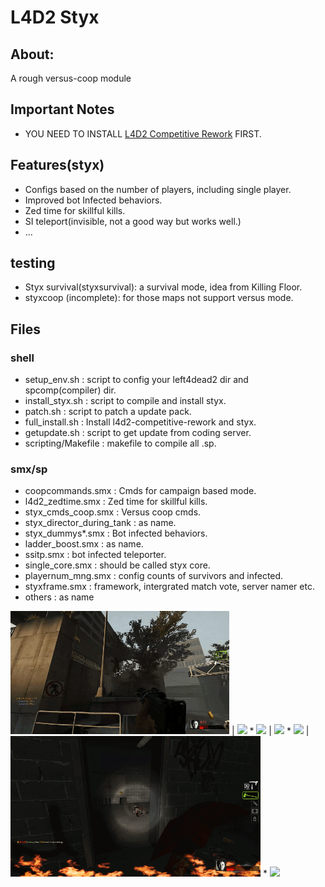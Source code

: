 # **L4D2 Styx**


## **About:**

A rough versus-coop module

## **Important Notes**
* YOU NEED TO INSTALL [L4D2 Competitive Rework](https://github.com/SirPlease/L4D2-Competitive-Rework) FIRST.

## **Features(styx)**
* Configs based on the number of players, including single player.
* Improved bot Infected behaviors.
* Zed time for skillful kills.
* SI teleport(invisible, not a good way but works well.)
* ...

## **testing**
* Styx survival(styxsurvival): a survival mode, idea from Killing Floor.
* styxcoop (incomplete): for those maps not support versus mode.

## **Files**
### **shell**
* setup_env.sh : script to config your left4dead2 dir and spcomp(compiler) dir.
* install_styx.sh : script to compile and install styx.
* patch.sh : script to patch a update pack.
* full_install.sh : Install l4d2-competitive-rework and styx.
* getupdate.sh : script to get update from coding server.
* scripting/Makefile : makefile to compile all .sp.
### **smx/sp**
* coopcommands.smx : Cmds for campaign based mode.
* l4d2_zedtime.smx : Zed time for skillful kills.
* styx_cmds_coop.smx : Versus coop cmds.
* styx_director_during_tank : as name.
* styx_dummys*.smx : Bot infected behaviors.
* ladder_boost.smx : as name.
* ssitp.smx : bot infected teleporter.
* single_core.smx : should be called styx core.
* playernum_mng.smx : config counts of survivors and infected.
* styxframe.smx : framework, intergrated match vote, server namer etc.
* others : as name

<img src="./personal/images/gif_1.gif" width=350px> | <img src="./personal/images/gif_2.gif" width=400px> 
*
<img src="./personal/images/gif_3.gif" width=400px> | <img src="./personal/images/gif_4.gif" width=400px>
*
<img src="./personal/images/gif_5.gif" width=400px> | <img src="./personal/images/gif_6.gif" width=400px>
*
<img src="./personal/images/gif_7.gif" width=400px>